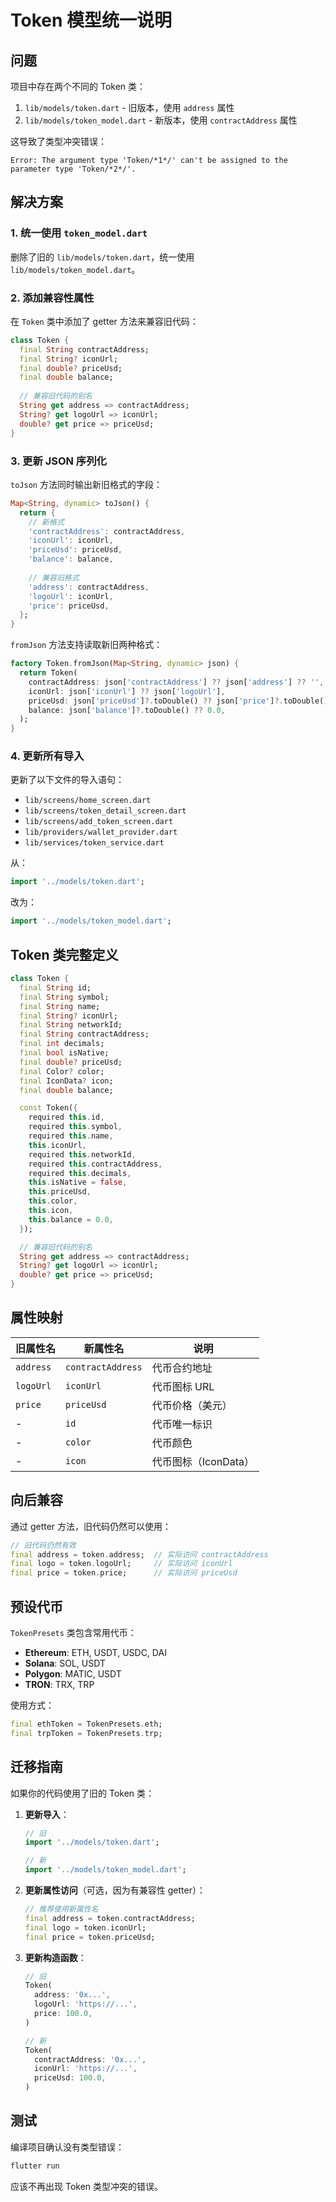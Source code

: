 # Token 模型统一说明

## 问题

项目中存在两个不同的 Token 类：
1. `lib/models/token.dart` - 旧版本，使用 `address` 属性
2. `lib/models/token_model.dart` - 新版本，使用 `contractAddress` 属性

这导致了类型冲突错误：
```
Error: The argument type 'Token/*1*/' can't be assigned to the parameter type 'Token/*2*/'.
```

## 解决方案

### 1. 统一使用 `token_model.dart`

删除了旧的 `lib/models/token.dart`，统一使用 `lib/models/token_model.dart`。

### 2. 添加兼容性属性

在 `Token` 类中添加了 getter 方法来兼容旧代码：

```dart
class Token {
  final String contractAddress;
  final String? iconUrl;
  final double? priceUsd;
  final double balance;
  
  // 兼容旧代码的别名
  String get address => contractAddress;
  String? get logoUrl => iconUrl;
  double? get price => priceUsd;
}
```

### 3. 更新 JSON 序列化

`toJson` 方法同时输出新旧格式的字段：

```dart
Map<String, dynamic> toJson() {
  return {
    // 新格式
    'contractAddress': contractAddress,
    'iconUrl': iconUrl,
    'priceUsd': priceUsd,
    'balance': balance,
    
    // 兼容旧格式
    'address': contractAddress,
    'logoUrl': iconUrl,
    'price': priceUsd,
  };
}
```

`fromJson` 方法支持读取新旧两种格式：

```dart
factory Token.fromJson(Map<String, dynamic> json) {
  return Token(
    contractAddress: json['contractAddress'] ?? json['address'] ?? '',
    iconUrl: json['iconUrl'] ?? json['logoUrl'],
    priceUsd: json['priceUsd']?.toDouble() ?? json['price']?.toDouble(),
    balance: json['balance']?.toDouble() ?? 0.0,
  );
}
```

### 4. 更新所有导入

更新了以下文件的导入语句：

- `lib/screens/home_screen.dart`
- `lib/screens/token_detail_screen.dart`
- `lib/screens/add_token_screen.dart`
- `lib/providers/wallet_provider.dart`
- `lib/services/token_service.dart`

从：
```dart
import '../models/token.dart';
```

改为：
```dart
import '../models/token_model.dart';
```

## Token 类完整定义

```dart
class Token {
  final String id;
  final String symbol;
  final String name;
  final String? iconUrl;
  final String networkId;
  final String contractAddress;
  final int decimals;
  final bool isNative;
  final double? priceUsd;
  final Color? color;
  final IconData? icon;
  final double balance;

  const Token({
    required this.id,
    required this.symbol,
    required this.name,
    this.iconUrl,
    required this.networkId,
    required this.contractAddress,
    required this.decimals,
    this.isNative = false,
    this.priceUsd,
    this.color,
    this.icon,
    this.balance = 0.0,
  });

  // 兼容旧代码的别名
  String get address => contractAddress;
  String? get logoUrl => iconUrl;
  double? get price => priceUsd;
}
```

## 属性映射

| 旧属性名 | 新属性名 | 说明 |
|---------|---------|------|
| `address` | `contractAddress` | 代币合约地址 |
| `logoUrl` | `iconUrl` | 代币图标 URL |
| `price` | `priceUsd` | 代币价格（美元） |
| - | `id` | 代币唯一标识 |
| - | `color` | 代币颜色 |
| - | `icon` | 代币图标（IconData） |

## 向后兼容

通过 getter 方法，旧代码仍然可以使用：

```dart
// 旧代码仍然有效
final address = token.address;  // 实际访问 contractAddress
final logo = token.logoUrl;     // 实际访问 iconUrl
final price = token.price;      // 实际访问 priceUsd
```

## 预设代币

`TokenPresets` 类包含常用代币：

- **Ethereum**: ETH, USDT, USDC, DAI
- **Solana**: SOL, USDT
- **Polygon**: MATIC, USDT
- **TRON**: TRX, TRP

使用方式：

```dart
final ethToken = TokenPresets.eth;
final trpToken = TokenPresets.trp;
```

## 迁移指南

如果你的代码使用了旧的 Token 类：

1. **更新导入**：
   ```dart
   // 旧
   import '../models/token.dart';
   
   // 新
   import '../models/token_model.dart';
   ```

2. **更新属性访问**（可选，因为有兼容性 getter）：
   ```dart
   // 推荐使用新属性名
   final address = token.contractAddress;
   final logo = token.iconUrl;
   final price = token.priceUsd;
   ```

3. **更新构造函数**：
   ```dart
   // 旧
   Token(
     address: '0x...',
     logoUrl: 'https://...',
     price: 100.0,
   )
   
   // 新
   Token(
     contractAddress: '0x...',
     iconUrl: 'https://...',
     priceUsd: 100.0,
   )
   ```

## 测试

编译项目确认没有类型错误：

```bash
flutter run
```

应该不再出现 Token 类型冲突的错误。
